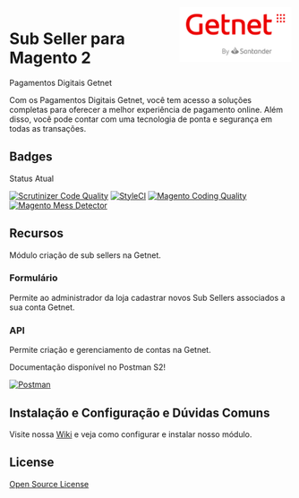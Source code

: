 <img src="view/adminhtml/web/images/logo.svg" align="right" width="200"/>

# Sub Seller para Magento 2

Pagamentos Digitais Getnet

Com os Pagamentos Digitais Getnet, você tem acesso a soluções completas para oferecer a melhor experiência de pagamento online. Além disso, você pode contar com uma tecnologia de ponta e segurança em todas as transações.

## Badges

Status Atual

[![Scrutinizer Code Quality](https://scrutinizer-ci.com/g/getnet-adquirencia/sub-seller-magento/badges/quality-score.png?b=Magento%402.4&s=c9c4d8417a960a4cb2de61217f3e8c6948f74036)](https://scrutinizer-ci.com/g/getnet-adquirencia/sub-seller-magento/)
[![StyleCI](https://github.styleci.io/repos/513163373/shield?branch=Magento@2.4)](https://github.styleci.io/repos/513163373?branch=Magento@2.4)
[![Magento Coding Quality](https://github.com/getnet-adquirencia/sub-seller-magento/actions/workflows/magento-coding-quality.yml/badge.svg)](https://github.com/getnet-adquirencia/sub-seller-magento/actions/workflows/magento-coding-quality.yml)
[![Magento Mess Detector](https://github.com/getnet-adquirencia/sub-seller-magento/actions/workflows/mess-detector.yml/badge.svg)](https://github.com/getnet-adquirencia/sub-seller-magento/actions/workflows/mess-detector.yml)


## Recursos

Módulo criação de sub sellers na Getnet.

### Formulário

Permite ao administrador da loja cadastrar novos Sub Sellers associados a sua conta Getnet.

### API

Permite criação e gerenciamento de contas na Getnet.

Documentação disponível no Postman S2!

[![Postman](https://img.shields.io/badge/Postman-FF6C37?style=for-the-badge&logo=postman&logoColor=white)](https://documenter.getpostman.com/view/3103718/UzBsGPp1)

## Instalação e Configuração e Dúvidas Comuns

Visite nossa [Wiki][wiki] e veja como configurar e instalar nosso módulo.

## License

[Open Source License](LICENSE)

   [wiki]: <https://github.com/getnet-adquirencia/sub-seller-magento/wiki>
